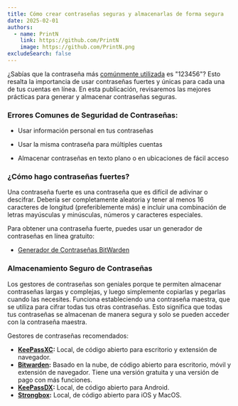 ```yaml
---
title: Cómo crear contraseñas seguras y almacenarlas de forma segura
date: 2025-02-01
authors:
  - name: PrintN
    link: https://github.com/PrintN
    image: https://github.com/PrintN.png
excludeSearch: false
---
```

¿Sabías que la contraseña más [comúnmente utilizada](https://en.wikipedia.org/wiki/List_of_the_most_common_passwords) es "123456"? Esto resalta la importancia de usar contraseñas fuertes y únicas para cada una de tus cuentas en línea. En esta publicación, revisaremos las mejores prácticas para generar y almacenar contraseñas seguras.

### Errores Comunes de Seguridad de Contraseñas:
- Usar información personal en tus contraseñas

- Usar la misma contraseña para múltiples cuentas

- Almacenar contraseñas en texto plano o en ubicaciones de fácil acceso

### ¿Cómo hago contraseñas fuertes?
Una contraseña fuerte es una contraseña que es difícil de adivinar o descifrar. Debería ser completamente aleatoria y tener al menos 16 caracteres de longitud (preferiblemente más) e incluir una combinación de letras mayúsculas y minúsculas, números y caracteres especiales.

Para obtener una contraseña fuerte, puedes usar un generador de contraseñas en línea gratuito:

- [Generador de Contraseñas BitWarden](https://bitwarden.com/password-generator/#password-generator)

### Almacenamiento Seguro de Contraseñas
Los gestores de contraseñas son geniales porque te permiten almacenar contraseñas largas y complejas, y luego simplemente copiarlas y pegarlas cuando las necesites. Funciona estableciendo una contraseña maestra, que se utiliza para cifrar todas tus otras contraseñas. Esto significa que todas tus contraseñas se almacenan de manera segura y solo se pueden acceder con la contraseña maestra.

Gestores de contraseñas recomendados:

- **[KeePassXC](https://keepassxc.org/):** Local, de código abierto para escritorio y extensión de navegador.
- **[Bitwarden](https://bitwarden.com/):** Basado en la nube, de código abierto para escritorio, móvil y extensión de navegador. Tiene una versión gratuita y una versión de pago con más funciones.
- **[KeePassDX](https://keepassdx.com/):** Local, de código abierto para Android.
- **[Strongbox](https://strongboxsafe.com/):** Local, de código abierto para iOS y MacOS.